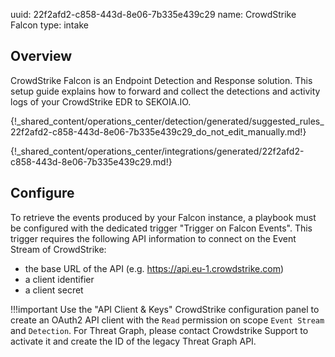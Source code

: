uuid: 22f2afd2-c858-443d-8e06-7b335e439c29
name: CrowdStrike Falcon
type: intake

## Overview

CrowdStrike Falcon is an Endpoint Detection and Response solution.
This setup guide explains how to forward and collect the detections and activity logs of your CrowdStrike EDR to SEKOIA.IO.

{!_shared_content/operations_center/detection/generated/suggested_rules_22f2afd2-c858-443d-8e06-7b335e439c29_do_not_edit_manually.md!}

{!_shared_content/operations_center/integrations/generated/22f2afd2-c858-443d-8e06-7b335e439c29.md!}

## Configure

To retrieve the events produced by your Falcon instance, a playbook must be configured with the dedicated trigger "Trigger on Falcon Events". This trigger requires the following API information to connect on the Event Stream of CrowdStrike:

* the base URL of the API (e.g. https://api.eu-1.crowdstrike.com)
* a client identifier
* a client secret

!!!important
    Use the "API Client & Keys" CrowdStrike configuration panel to create an OAuth2 API client with the `Read` permission on scope `Event Stream` and `Detection`. For Threat Graph, please contact Crowdstrike Support to activate it and create the ID of the legacy Threat Graph API.
